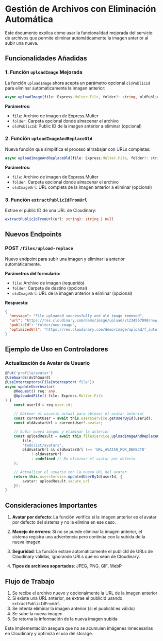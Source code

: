 # Gestión de Archivos con Eliminación Automática

Este documento explica cómo usar la funcionalidad mejorada del servicio de archivos que permite eliminar automáticamente la imagen anterior al subir una nueva.

## Funcionalidades Añadidas

### 1. Función `uploadImage` Mejorada

La función `uploadImage` ahora acepta un parámetro opcional `oldPublicId` para eliminar automáticamente la imagen anterior:

```typescript
async uploadImage(file: Express.Multer.File, folder?: string, oldPublicId?: string): Promise<any>
```

**Parámetros:**
- `file`: Archivo de imagen de Express.Multer
- `folder`: Carpeta opcional donde almacenar el archivo
- `oldPublicId`: Public ID de la imagen anterior a eliminar (opcional)

### 2. Función `uploadImageAndReplaceOld`

Nueva función que simplifica el proceso al trabajar con URLs completas:

```typescript
async uploadImageAndReplaceOld(file: Express.Multer.File, folder?: string, oldImageUrl?: string): Promise<any>
```

**Parámetros:**
- `file`: Archivo de imagen de Express.Multer
- `folder`: Carpeta opcional donde almacenar el archivo
- `oldImageUrl`: URL completa de la imagen anterior a eliminar (opcional)

### 3. Función `extractPublicIdFromUrl`

Extrae el public ID de una URL de Cloudinary:

```typescript
extractPublicIdFromUrl(url: string): string | null
```

## Nuevos Endpoints

### POST `/files/upload-replace`

Nuevo endpoint para subir una imagen y eliminar la anterior automáticamente.

**Parámetros del formulario:**
- `file`: Archivo de imagen (requerido)
- `folder`: Carpeta de destino (opcional)
- `oldImageUrl`: URL de la imagen anterior a eliminar (opcional)

**Respuesta:**
```json
{
  "message": "File uploaded successfully and old image removed",
  "url": "https://res.cloudinary.com/demo/image/upload/v1234567890/new-image.jpg",
  "publicId": "folder/new-image",
  "optimizedUrl": "https://res.cloudinary.com/demo/image/upload/f_auto,q_auto/v1234567890/new-image.jpg"
}
```

## Ejemplo de Uso en Controladores

### Actualización de Avatar de Usuario

```typescript
@Put('profile/avatar')
@UseGuards(AuthGuard)
@UseInterceptors(FileInterceptor('file'))
async updateUserAvatar(
    @Request() req: any, 
    @UploadedFile() file: Express.Multer.File
) {
    const userId = req.user.id;
    
    // Obtener el usuario actual para obtener el avatar anterior
    const currentUser = await this.usersService.getUserById(userId);
    const oldAvatarUrl = currentUser?.avatar;

    // Subir nueva imagen y eliminar la anterior
    const uploadResult = await this.filesService.uploadImageAndReplaceOld(
        file, 
        'todolist/avatars', 
        oldAvatarUrl && oldAvatarUrl !== 'URL_AVATAR_POR_DEFECTO' 
            ? oldAvatarUrl 
            : undefined // No eliminar el avatar por defecto
    );

    // Actualizar el usuario con la nueva URL del avatar
    return this.usersService.updatedUserById(userId, {
        avatar: uploadResult.secure_url
    });
}
```

## Consideraciones Importantes

1. **Avatar por defecto**: La función verifica si la imagen anterior es el avatar por defecto del sistema y no la elimina en ese caso.

2. **Manejo de errores**: Si no se puede eliminar la imagen anterior, el sistema registra una advertencia pero continúa con la subida de la nueva imagen.

3. **Seguridad**: La función extrae automáticamente el publicId de URLs de Cloudinary válidas, ignorando URLs que no sean de Cloudinary.

4. **Tipos de archivos soportados**: JPEG, PNG, GIF, WebP

## Flujo de Trabajo

1. Se recibe el archivo nuevo y opcionalmente la URL de la imagen anterior
2. Si existe una URL anterior, se extrae el publicId usando `extractPublicIdFromUrl`
3. Se intenta eliminar la imagen anterior (si el publicId es válido)
4. Se sube la nueva imagen
5. Se retorna la información de la nueva imagen subida

Esta implementación asegura que no se acumulen imágenes innecesarias en Cloudinary y optimiza el uso del storage.
